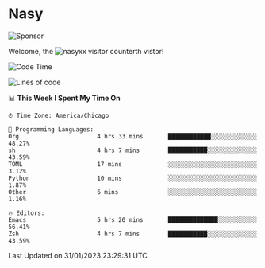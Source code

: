 # Nasy

<!--
<p align="center">
<img height="200" src="https://github-readme-stats.vercel.app/api?username=nasyxx&count_private=true&show_icons=true&theme=dracula&include_all_commits=true"/>
<img height="200" src="https://github-readme-stats.vercel.app/api/top-langs/?username=nasyxx&theme=dracula&hide=html,jupyter+notebook&count_private=true&show_icons=true"/>
</p>

  
----------------
-->

![Sponsor](https://img.shields.io/static/v1.svg?label=Sponsor&message=%E2%9D%A4&logo=GitHub&style=flat&color=pink)
 
Welcome, the ![nasyxx visitor counter](https://count.getloli.com/get/@nasyxx?theme=rule34)th vistor!
 
<!--START_SECTION:waka-->
![Code Time](http://img.shields.io/badge/Code%20Time-3%2C133%20hrs%2040%20mins-blue)

![Lines of code](https://img.shields.io/badge/From%20Hello%20World%20I%27ve%20Written-5%20Million%20lines%20of%20code-blue)

📊 **This Week I Spent My Time On** 

```text
⌚︎ Time Zone: America/Chicago

💬 Programming Languages: 
Org                      4 hrs 33 mins       ████████████░░░░░░░░░░░░░   48.27% 
sh                       4 hrs 7 mins        ███████████░░░░░░░░░░░░░░   43.59% 
TOML                     17 mins             ░░░░░░░░░░░░░░░░░░░░░░░░░   3.12% 
Python                   10 mins             ░░░░░░░░░░░░░░░░░░░░░░░░░   1.87% 
Other                    6 mins              ░░░░░░░░░░░░░░░░░░░░░░░░░   1.16%

🔥 Editors: 
Emacs                    5 hrs 20 mins       ██████████████░░░░░░░░░░░   56.41% 
Zsh                      4 hrs 7 mins        ███████████░░░░░░░░░░░░░░   43.59%

```


 Last Updated on 31/01/2023 23:29:31 UTC
<!--END_SECTION:waka-->

<!-- ![visitors](https://visitor-badge.laobi.icu/badge?page_id=nasyxx.nasyxx) -->
